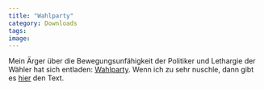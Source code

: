 ```yaml
---
title: "Wahlparty"
category: Downloads
tags: 
image: 
---
```


Mein Ärger über die Bewegungsunfähigkeit der Politiker und Lethargie der Wähler hat sich entladen: [Wahlparty](http://www.misantropolis.de/mp3/Wahlparty.mp3). Wenn ich zu sehr nuschle, dann gibt es [hier](http://www.misantropolis.de/pdf/Wahlparty.pdf) den Text.